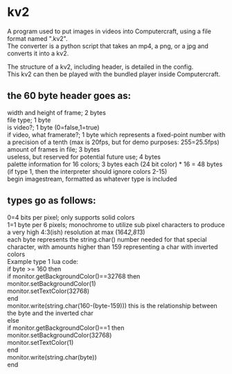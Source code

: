 # kv2
A program used to put images in videos into Computercraft, using a file format named ".kv2".<br />
The converter is a python script that takes an mp4, a png, or a jpg and converts it into a kv2. 

The structure of a kv2, including header, is detailed in the config.<br />
This kv2 can then be played with the bundled player inside Computercraft.


the 60 byte header goes as:
-----------------------------
width and height of frame; 2 bytes<br />
file type; 1 byte<br />
is video?; 1 byte (0=false,1=true)<br />
if video, what framerate?; 1 byte which represents a fixed-point number with a precision of a tenth (max is 20fps, but for demo purposes: 255=25.5fps)<br />
amount of frames in file; 3 bytes<br />
useless, but reserved for potential future use; 4 bytes<br />
palette information for 16 colors; 3 bytes each (24 bit color) * 16 = 48 bytes (if type 1, then the interpreter should ignore colors 2-15)<br />
begin imagestream, formatted as whatever type is included<br />


types go as follows:
-----------------------
0=4 bits per pixel; only supports solid colors<br />
1=1 byte per 6 pixels; monochrome to utilize sub pixel characters to produce a very high 4:3(ish) resolution at max (164*2,81*3)<br />
each byte represents the string.char() number needed for that special character, with amounts higher than 159 representing a char with inverted colors<br />
Example type 1 lua code:<br />
if byte >= 160 then<br />
  if monitor.getBackgroundColor()==32768 then<br />
    monitor.setBackgroundColor(1)<br />
    monitor.setTextColor(32768)<br />
  end<br />
  monitor.write(string.char(160-(byte-159))) this is the relationship between the byte and the inverted char<br />
else<br />
  if monitor.getBackgroundColor()==1 then<br />
    monitor.setBackgroundColor(32768)<br />
    monitor.setTextColor(1)<br />
  end<br />
    monitor.write(string.char(byte))<br />
end<br />